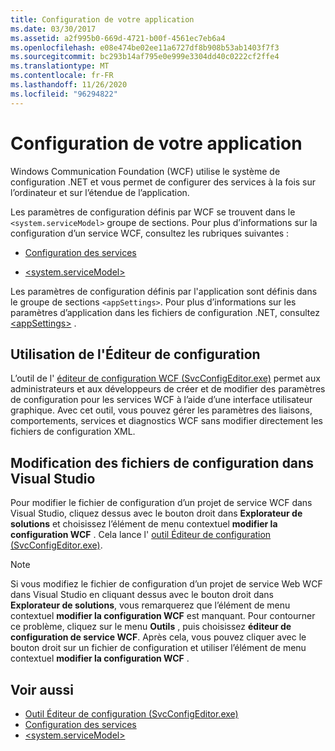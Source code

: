 ```yaml
---
title: Configuration de votre application
ms.date: 03/30/2017
ms.assetid: a2f995b0-669d-4721-b00f-4561ec7eb6a4
ms.openlocfilehash: e08e474be02ee11a6727df8b908b53ab1403f7f3
ms.sourcegitcommit: bc293b14af795e0e999e3304dd40c0222cf2ffe4
ms.translationtype: MT
ms.contentlocale: fr-FR
ms.lasthandoff: 11/26/2020
ms.locfileid: "96294822"
---
```

# <a name="configuring-your-application"></a>Configuration de votre application

Windows Communication Foundation (WCF) utilise le système de configuration .NET et vous permet de configurer des services à la fois sur l’ordinateur et sur l’étendue de l’application.  
  
 Les paramètres de configuration définis par WCF se trouvent dans le `<system.serviceModel>` groupe de sections. Pour plus d’informations sur la configuration d’un service WCF, consultez les rubriques suivantes :  
  
- [Configuration des services](../configuring-services.md)  
  
- [\<system.serviceModel>](../../configure-apps/file-schema/wcf/system-servicemodel.md)  
  
 Les paramètres de configuration définis par l'application sont définis dans le groupe de sections `<appSettings>`. Pour plus d’informations sur les paramètres d’application dans les fichiers de configuration .NET, consultez [\<appSettings>](/previous-versions/dotnet/netframework-4.0/ms228154(v=vs.100)) .  
  
## <a name="using-the-configuration-editor"></a>Utilisation de l'Éditeur de configuration  

 L’outil de l' [éditeur de configuration WCF (SvcConfigEditor.exe)](../configuration-editor-tool-svcconfigeditor-exe.md) permet aux administrateurs et aux développeurs de créer et de modifier des paramètres de configuration pour les services WCF à l’aide d’une interface utilisateur graphique. Avec cet outil, vous pouvez gérer les paramètres des liaisons, comportements, services et diagnostics WCF sans modifier directement les fichiers de configuration XML.  
  
## <a name="editing-configuration-files-in-visual-studio"></a>Modification des fichiers de configuration dans Visual Studio  

 Pour modifier le fichier de configuration d’un projet de service WCF dans Visual Studio, cliquez dessus avec le bouton droit dans **Explorateur de solutions** et choisissez l’élément de menu contextuel **modifier la configuration WCF** . Cela lance l' [outil Éditeur de configuration (SvcConfigEditor.exe)](../configuration-editor-tool-svcconfigeditor-exe.md).  
  
> [!NOTE]
> Si vous modifiez le fichier de configuration d’un projet de service Web WCF dans Visual Studio en cliquant dessus avec le bouton droit dans **Explorateur de solutions**, vous remarquerez que l’élément de menu contextuel **modifier la configuration WCF** est manquant. Pour contourner ce problème, cliquez sur le menu **Outils** , puis choisissez **éditeur de configuration de service WCF**. Après cela, vous pouvez cliquer avec le bouton droit sur un fichier de configuration et utiliser l’élément de menu contextuel **modifier la configuration WCF** .  
  
## <a name="see-also"></a>Voir aussi

- [Outil Éditeur de configuration (SvcConfigEditor.exe)](../configuration-editor-tool-svcconfigeditor-exe.md)
- [Configuration des services](../configuring-services.md)
- [\<system.serviceModel>](../../configure-apps/file-schema/wcf/system-servicemodel.md)
